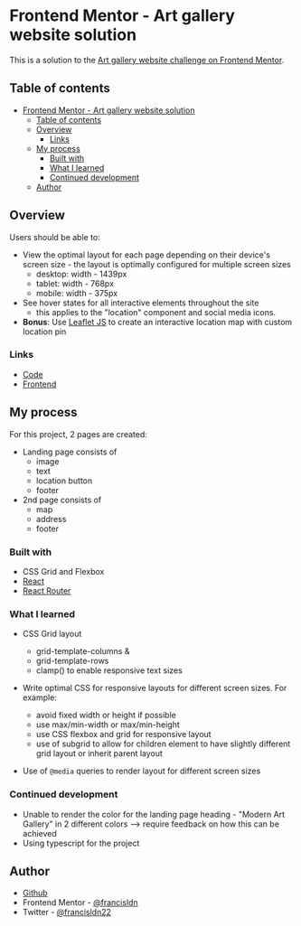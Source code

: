 # Frontend Mentor - Art gallery website solution

This is a solution to the [Art gallery website challenge on Frontend Mentor](https://www.frontendmentor.io/challenges/art-gallery-website-yVdrZlxyA). 

## Table of contents

- [Frontend Mentor - Art gallery website solution](#frontend-mentor---art-gallery-website-solution)
  - [Table of contents](#table-of-contents)
  - [Overview](#overview)
    - [Links](#links)
  - [My process](#my-process)
    - [Built with](#built-with)
    - [What I learned](#what-i-learned)
    - [Continued development](#continued-development)
  - [Author](#author)
## Overview
Users should be able to:
- View the optimal layout for each page depending on their device's screen size - the layout is optimally configured for multiple screen sizes 
  - desktop: width - 1439px
  - tablet: width - 768px
  - mobile: width - 375px
- See hover states for all interactive elements throughout the site
  - this applies to the "location" component and social media icons.
- **Bonus**: Use [Leaflet JS](https://leafletjs.com/) to create an interactive location map with custom location pin

### Links

- [Code](https://github.com/francisldn/FOM-art-gallery)
- [Frontend](https://fom-art-gallery.vercel.app/)

## My process
For this project, 2 pages are created:
* Landing page consists of 
  * image
  * text
  * location button
  * footer
* 2nd page consists of 
  * map
  * address
  * footer
### Built with

- CSS Grid and Flexbox
- [React](https://reactjs.org/)
- [React Router](https://v5.reactrouter.com/web/guides/quick-start)
### What I learned

* CSS Grid layout
  * grid-template-columns &
  * grid-template-rows
  * clamp() to enable responsive text sizes

* Write optimal CSS for responsive layouts for different screen sizes. For example: 
  * avoid fixed width or height if possible  
  * use max/min-width or max/min-height
  * use CSS flexbox and grid for responsive layout
  * use of subgrid to allow for children element to have slightly different grid layout or inherit parent layout

* Use of ``@media`` queries to render layout for different screen sizes
### Continued development
* Unable to render the color for the landing page heading - "Modern Art Gallery" in 2 different colors --> require feedback on how this can be achieved
* Using typescript for the project

## Author
- [Github](https://github.com/francisldn)
- Frontend Mentor - [@francisldn](https://www.frontendmentor.io/profile/francisldn)
- Twitter - [@francisldn22](https://www.twitter.com/yourusername)

